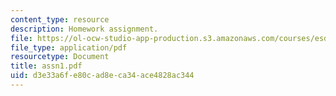 ```yaml
---
content_type: resource
description: Homework assignment.
file: https://ol-ocw-studio-app-production.s3.amazonaws.com/courses/esd-04j-frameworks-and-models-in-engineering-systems-engineering-system-design-spring-2007/d3e33a6fe80cad8eca34ace4828ac344_assn1.pdf
file_type: application/pdf
resourcetype: Document
title: assn1.pdf
uid: d3e33a6f-e80c-ad8e-ca34-ace4828ac344
---
```

